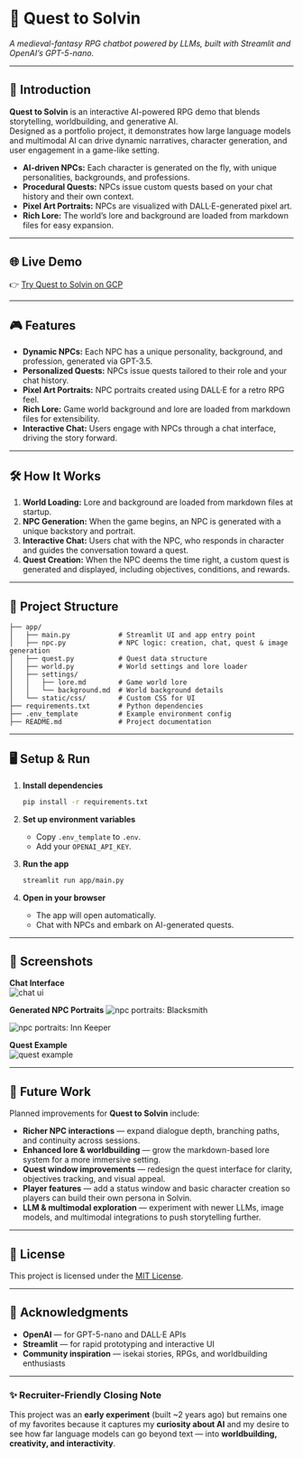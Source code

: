 # 🏰 Quest to Solvin

*A medieval-fantasy RPG chatbot powered by LLMs, built with Streamlit and OpenAI’s GPT-5-nano.*

---

## 🚀 Introduction

**Quest to Solvin** is an interactive AI-powered RPG demo that blends storytelling, worldbuilding, and generative AI.  
Designed as a portfolio project, it demonstrates how large language models and multimodal AI can drive dynamic narratives, character generation, and user engagement in a game-like setting.

- **AI-driven NPCs:** Each character is generated on the fly, with unique personalities, backgrounds, and professions.
- **Procedural Quests:** NPCs issue custom quests based on your chat history and their own context.
- **Pixel Art Portraits:** NPCs are visualized with DALL·E-generated pixel art.
- **Rich Lore:** The world’s lore and background are loaded from markdown files for easy expansion.

---

## 🌐 Live Demo

👉 [Try Quest to Solvin on GCP](https://your-deployment-url-here)  

---

## 🎮 Features

- **Dynamic NPCs:** Each NPC has a unique personality, background, and profession, generated via GPT-3.5.  
- **Personalized Quests:** NPCs issue quests tailored to their role and your chat history.  
- **Pixel Art Portraits:** NPC portraits created using DALL·E for a retro RPG feel.  
- **Rich Lore:** Game world background and lore are loaded from markdown files for extensibility.  
- **Interactive Chat:** Users engage with NPCs through a chat interface, driving the story forward.  

---

## 🛠️ How It Works

1. **World Loading:** Lore and background are loaded from markdown files at startup.
2. **NPC Generation:** When the game begins, an NPC is generated with a unique backstory and portrait.
3. **Interactive Chat:** Users chat with the NPC, who responds in character and guides the conversation toward a quest.
4. **Quest Creation:** When the NPC deems the time right, a custom quest is generated and displayed, including objectives, conditions, and rewards.

---

## 📂 Project Structure

```
├── app/
│   ├── main.py            # Streamlit UI and app entry point
│   ├── npc.py             # NPC logic: creation, chat, quest & image generation
│   ├── quest.py           # Quest data structure
│   ├── world.py           # World settings and lore loader
│   ├── settings/
│   │   ├── lore.md        # Game world lore
│   │   └── background.md  # World background details
│   └── static/css/        # Custom CSS for UI
├── requirements.txt       # Python dependencies
├── .env_template          # Example environment config
├── README.md              # Project documentation
```

---

## 🖥️ Setup & Run

1. **Install dependencies**  
   ```sh
   pip install -r requirements.txt
   ```

2. **Set up environment variables**
   - Copy `.env_template` to `.env`.
   - Add your `OPENAI_API_KEY`.

3. **Run the app**
   ```sh
   streamlit run app/main.py
   ```

4. **Open in your browser**
   - The app will open automatically.
   - Chat with NPCs and embark on AI-generated quests.

---

## 📸 Screenshots

**Chat Interface**  
![chat ui](https://github.com/solvin-it/quest_to_solvin/blob/main/documentation/sample_chat1.png?raw=true)

**Generated NPC Portraits**
![npc portraits: Blacksmith](https://github.com/solvin-it/quest_to_solvin/blob/main/documentation/sample_npc1.png?raw=true)

![npc portraits: Inn Keeper](https://github.com/solvin-it/quest_to_solvin/blob/main/documentation/sample_npc2.png?raw=true)

**Quest Example**  
![quest example](https://github.com/solvin-it/quest_to_solvin/blob/main/documentation/sample_quest1.png?raw=true)

---

## 🔭 Future Work

Planned improvements for **Quest to Solvin** include:

- **Richer NPC interactions** — expand dialogue depth, branching paths, and continuity across sessions.  
- **Enhanced lore & worldbuilding** — grow the markdown-based lore system for a more immersive setting.  
- **Quest window improvements** — redesign the quest interface for clarity, objectives tracking, and visual appeal.  
- **Player features** — add a status window and basic character creation so players can build their own persona in Solvin.  
- **LLM & multimodal exploration** — experiment with newer LLMs, image models, and multimodal integrations to push storytelling further.  

---

## 📄 License

This project is licensed under the [MIT License](LICENSE).

---

## 🙏 Acknowledgments

- **OpenAI** — for GPT-5-nano and DALL·E APIs
- **Streamlit** — for rapid prototyping and interactive UI
- **Community inspiration** — isekai stories, RPGs, and worldbuilding enthusiasts

---

### ✨ Recruiter-Friendly Closing Note

This project was an **early experiment** (built \~2 years ago) but remains one of my favorites because it captures my **curiosity about AI** and my desire to see how far language models can go beyond text — into **worldbuilding, creativity, and interactivity**.